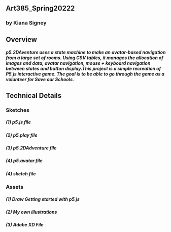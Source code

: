 ## Art385_Spring20222
### by Kiana Signey

## Overview
##### p5.2DAventure uses a state machine to make an avatar-based navigation from a large set of rooms. Using CSV tables, it manages the allocation of images and data, avatar navigation, mouse + keyboard navigation between states and button display.This project is a simple recreation of P5.js interactive game. The goal is to be able to go through the game as a volunteer for Save our Schools.

## Technical Details
### Sketches 
##### (1) p5.js file
##### (2) p5.play file
##### (3) p5.2DAdventure file
##### (4) p5.avatar file
##### (4) sketch file
### Assets 
##### (1) Draw *Getting started with p5.js*
##### (2) My own illustrations
##### (3) Adobe XD File 